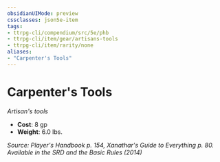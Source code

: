 ```yaml
---
obsidianUIMode: preview
cssclasses: json5e-item
tags:
- ttrpg-cli/compendium/src/5e/phb
- ttrpg-cli/item/gear/artisans-tools
- ttrpg-cli/item/rarity/none
aliases: 
- "Carpenter's Tools"
---
```

# Carpenter's Tools
*Artisan's tools*  


- **Cost**: 8 gp
- **Weight**: 6.0 lbs.

*Source: Player's Handbook p. 154, Xanathar's Guide to Everything p. 80. Available in the <span title='Systems Reference Document (5.1)'>SRD</span> and the Basic Rules (2014)*